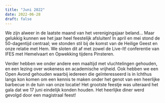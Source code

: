 ```yaml
---
title: "Juni 2022"
date: 2022-06-28
draft: false
---
```


We zijn alweer in de laatste maand van het verenigingsjaar beland... Maar gelukkig kunnen we het jaar heel feestelijk afsluiten! In april en mei stond de 50-dagentijd centraal; we stonden stil bij de komst van de Heilige Geest en onze relatie met Hem. We sloten dit af met zowel de Live-It! conferentie van IFES met Hemelvaart en Opwekking tijdens Pinsteren.

<!--more-->

Verder hebben we onder andere een maaltijd met vluchtelingen gehouden, en een lezing over wokeness en academische vrijheid. Ook hebben we een Open Avond gehouden waarbij iedereen die geïnteresseerd is in Ichthus langs kon komen om een kennis te maken onder het genot van een heerlijke barbecue in de tuin van onze locatie! Het grootste feestje was uiteraard het gala dat we 17 juni eindelijk konden houden. Het heerlijke diner werd gevolgd door een magistraal feest!
